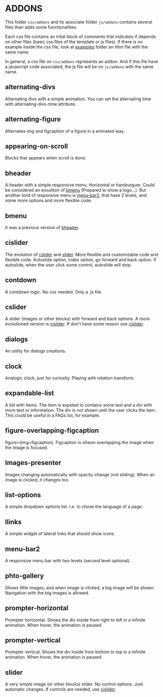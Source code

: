 # ADDONS
This folder `css/addons` and its associate folder `js/addons` contains several files than adds some functionalities.

Each css file contains an inital block of comments that indicates if depends on other files (basic css files of the template or js files). If there is no example inside the css file, look at [examples](../../examples) folder an html file with the same name.

In general, a css file on `css/addons` represents an addon. And if this file have a javascript code associated, the js file will be on `js/addons` with the same name.

## alternating-divs
Alternating divs with a simple animation. You can set the alternating time with alternating-divs-time attribute.

## alternating-figure
Alternates img and figcaption of a figure in a animated way.

## appearing-on-scroll
Blocks that appears when scroll is done.

## bheader
A header with a simple responsive menu. Horizontal or hamburguer. Could be considered an evoultion of [bmenu](#bmenu) (Prepared to show a logo...). But another kind of responsive menu is [menu-bar2](#menu-bar2), that have 2 levels, and some more options and more flexible code.

## bmenu
It was a previous version of [bheader](#bheader).

## cislider
The evolution of [cslider](#cslider) and [slider](#slider). More flexible and customizable code and flexible code. Autoslide option, index option, go forward and back option. If autoslide, when the user click some control, autoslide will stop.

## contdown
A contdown logic. No css needed. Only a .js file.

## cslider
A slider (images or other blocks) with forward and back options. A more evolutioned version is [cislider](#cislider). If don't have some reason use [cislider](#cislider).

## dialogs
An utility for dialogs creations.

## clock
Analogic clock, just for curiosity. Playing with rotation transform.

## expandable-list
A list with items. The item is expeted to contains some text and a div with more text or information. The div is not shown until the user clicks the item. This could be useful in a FAQs list, for example.

## figure-overlapping-figcaption
figure>(img+figcaption). Figcaption is shwon overlapping the image when the image is focused.

## Images-presenter
Images changing automatically with opacity change (not sliding). When an image is clicked, it changes too.

## list-options
A simple dropdown options list. I.e. to chose the language of a page.

## llinks
A simple widget of lateral links that should show icons.

## menu-bar2
A responsive menu bar with two levels (second level optional).

## phto-gallery
Shows little images, and when image is clicked, a big image will be shown. Navigation with the big images is allowed.

## prompter-horizontal
Prompter horizontal. Shows the div inside from right to left in a infinite animation. When hover, the animation is paused.

## prompter-vertical
Prompter vertical. Shows the div inside from bottom to top in a infinite animation. When hover, the animation is paused.

## slider
A very simple image (or other blocks) slider. No control options. Just automatic changes. If controls are needed, use [cislider](#cislider).

